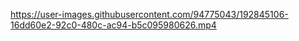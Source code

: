 

https://user-images.githubusercontent.com/94775043/192845106-16dd60e2-92c0-480c-ac94-b5c095980626.mp4


